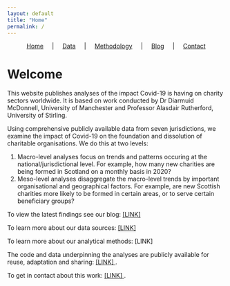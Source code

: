 ```yaml
---
layout: default
title: "Home"
permalink: /
---
```


<p style="text-align:center;"><a href="https://diarmuidm.github.io/charity-covid19">Home</a>&nbsp;&nbsp;&nbsp;&nbsp;&nbsp;|&nbsp;&nbsp;&nbsp;&nbsp;&nbsp;<a href="https://diarmuidm.github.io/charity-covid19/data">Data</a>&nbsp;&nbsp;&nbsp;&nbsp;&nbsp;|&nbsp;&nbsp;&nbsp;&nbsp;&nbsp;<a href="https://diarmuidm.github.io/charity-covid19/methodology">Methodology</a>&nbsp;&nbsp;&nbsp;&nbsp;&nbsp;|&nbsp;&nbsp;&nbsp;&nbsp;&nbsp;<a href="https://diarmuidm.github.io/charity-covid19/blog">Blog</a>&nbsp;&nbsp;&nbsp;&nbsp;&nbsp;|&nbsp;&nbsp;&nbsp;&nbsp;&nbsp;<a href="https://diarmuidm.github.io/charity-covid19/contact">Contact</a></p>

# Welcome

This website publishes analyses of the impact Covid-19 is having on charity sectors worldwide. It is based on work conducted by Dr Diarmuid McDonnell, University of Manchester and Professor Alasdair Rutherford, University of Stirling.

Using comprehensive publicly available data from seven jurisdictions, we examine the impact of Covid-19 on the foundation and dissolution of charitable organisations. We do this at two levels:
1. Macro-level analyses focus on trends and patterns occuring at the national/jurisdictional level. For example, how many new charities are being formed in Scotland on a monthly basis in 2020?
2. Meso-level analyses disaggregate the macro-level trends by important organisational and geographical factors. For example, are new Scottish charities more likely to be formed in certain areas, or to serve certain beneficiary groups? 

To view the latest findings see our blog: [ [LINK] ](https://diarmuidm.github.io/charity-covid19/blog)

To learn more about our data sources: [ [LINK] ](https://diarmuidm.github.io/charity-covid19/data)

To learn more about our analytical methods: [LINK]

The code and data underpinning the analyses are publicly available for reuse, adaptation and sharing: [ [LINK] ](https://github.com/DiarmuidM/charity-covid19).

To get in contact about this work: [ [LINK] ](https://diarmuidm.github.io/charity-covid19/contact).